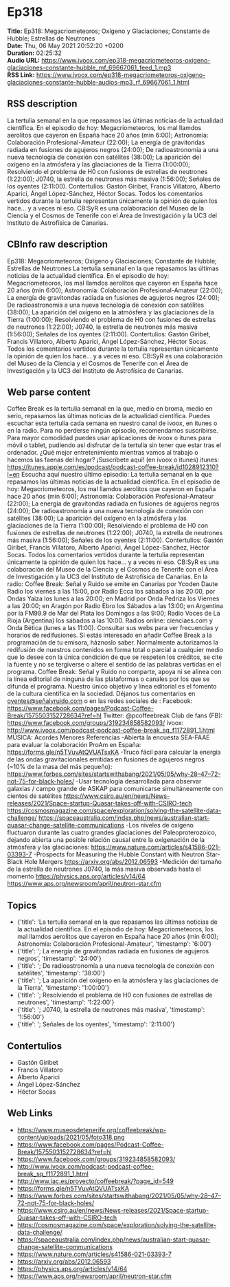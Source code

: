 # Ep318  
**Title:** Ep318: Megacriometeoros; Oxígeno y Glaciaciones; Constante de Hubble; Estrellas de Neutrones  
**Date:** Thu, 06 May 2021 20:52:20 +0200  
**Duration:** 02:25:32  
**Audio URL:** https://www.ivoox.com/ep318-megacriometeoros-oxigeno-glaciaciones-constante-hubble_mf_69667061_feed_1.mp3  
**RSS Link:** https://www.ivoox.com/ep318-megacriometeoros-oxigeno-glaciaciones-constante-hubble-audios-mp3_rf_69667061_1.html  

## RSS description
La tertulia semanal en la que repasamos las últimas noticias de la actualidad científica. En el episodio de hoy: Megacriometeoros, los mal llamdos aerolitos que cayeron en España hace 20 años (min 6:00); Astronomía: Colaboración Profesional-Amateur (22:00); La energía de gravitondas radiada en fusiones de agujeros negros (24:00); De radioastronomía a una nueva tecnología de conexión con satélites (38:00); La aparición del oxígeno en la atmósfera y las glaciaciones de la Tierra (1:00:00); Resolviendo el problema de H0 con fusiones de estrellas de neutrones (1:22:00); J0740, la estrella de neutrones más masiva (1:56:00); Señales de los oyentes (2:11:00). Contertulios: Gastón Giribet, Francis Villatoro, Alberto Aparici, Ángel López-Sánchez, Héctor Socas. Todos los comentarios vertidos durante la tertulia representan únicamente la opinión de quien los hace... y a veces ni eso. CB:SyR es una colaboración del Museo de la Ciencia y el Cosmos de Tenerife con el Área de Investigación y la UC3 del Instituto de Astrofísica de Canarias.

## CBInfo raw description
Ep318: Megacriometeoros; Oxígeno y Glaciaciones; Constante de Hubble; Estrellas de Neutrones
La tertulia semanal en la que repasamos las últimas noticias de la actualidad científica. En el episodio de hoy: Megacriometeoros, los mal llamdos aerolitos que cayeron en España hace 20 años (min 6:00); Astronomía: Colaboración Profesional-Amateur (22:00); La energía de gravitondas radiada en fusiones de agujeros negros (24:00); De radioastronomía a una nueva tecnología de conexión con satélites (38:00); La aparición del oxígeno en la atmósfera y las glaciaciones de la Tierra (1:00:00); Resolviendo el problema de H0 con fusiones de estrellas de neutrones (1:22:00); J0740, la estrella de neutrones más masiva (1:56:00); Señales de los oyentes (2:11:00). Contertulios: Gastón Giribet, Francis Villatoro, Alberto Aparici, Ángel López-Sánchez, Héctor Socas. Todos los comentarios vertidos durante la tertulia representan únicamente la opinión de quien los hace... y a veces ni eso. CB:SyR es una colaboración del Museo de la Ciencia y el Cosmos de Tenerife con el Área de Investigación y la UC3 del Instituto de Astrofísica de Canarias.


## Web parse content
Coffee Break es la tertulia semanal en la que, medio en broma, medio en serio, repasamos las últimas noticias de la actualidad científica. Puedes escuchar esta tertulia cada semana en nuestro canal de ivoox, en itunes o en la radio. Para no perderse ningún episodio, recomendamos suscribirse. Para mayor comodidad puedes usar aplicaciones de ivoox o itunes para móvil o tablet, pudiendo así disfrutar de la tertulia sin tener que estar tras el ordenador. ¿Qué mejor entretenimiento mientras vamos al trabajo o hacemos las faenas del hogar? ¡Suscríbete aquí! (en ivoox o itunes) itunes: https://itunes.apple.com/es/podcast/podcast-coffee-break/id1028912310?l=en Escucha aquí nuestro último episodio: La tertulia semanal en la que repasamos las últimas noticias de la actualidad científica. En el episodio de hoy: Megacriometeoros, los mal llamdos aerolitos que cayeron en España hace 20 años (min 6:00); Astronomía: Colaboración Profesional-Amateur (22:00); La energía de gravitondas radiada en fusiones de agujeros negros (24:00); De radioastronomía a una nueva tecnología de conexión con satélites (38:00); La aparición del oxígeno en la atmósfera y las glaciaciones de la Tierra (1:00:00); Resolviendo el problema de H0 con fusiones de estrellas de neutrones (1:22:00); J0740, la estrella de neutrones más masiva (1:56:00); Señales de los oyentes (2:11:00). Contertulios: Gastón Giribet, Francis Villatoro, Alberto Aparici, Ángel López-Sánchez, Héctor Socas. Todos los comentarios vertidos durante la tertulia representan únicamente la opinión de quien los hace… y a veces ni eso. CB:SyR es una colaboración del Museo de la Ciencia y el Cosmos de Tenerife con el Área de Investigación y la UC3 del Instituto de Astrofísica de Canarias. En la radio: Coffee Break: Señal y Ruido se emite en Canarias por Ycoden Daute Radio los viernes a las 15:00, por Radio Ecca los sábados a las 20:00, por Ondas Yaiza los lunes a las 20:00; en Madrid por Onda Pedriza los Viernes a las 20:00; en Aragón por Radio Ebro los Sábados a las 13:00; en Argentina por la FM99.9 de Mar del Plata los Domingos a las 9:00; Radio Voces de La Rioja (Argentina) los sábados a las 10:00. Radios online: cienciaes.com y Onda Bética (lunes a las 11:00). Consultar sus webs para ver frecuencias y horarios de redifusiones. Si estás interesado en añadir Coffee Break a la programación de tu emisora, háznoslo saber. Normalmente autorizamos la redifusión de nuestros contenidos en forma total o parcial a cualquier medio que lo desee con la única condición de que se respeten los créditos, se cite la fuente y no se tergiverse o altere el sentido de las palabras vertidas en el programa. Coffee Break: Señal y Ruido no comparte, apoya ni se alinea con la línea editorial de ninguna de las plataformas o canales por los que se difunda el programa. Nuestro único objetivo y línea editorial es el fomento de la cultura científica en la sociedad. Déjanos tus comentarios en oyentes@señalyruido.com o en las redes sociales de : Facebook: https://www.facebook.com/pages/Podcast-Coffee-Break/1575503152728634?ref=hl Twitter: @pcoffeebreak Club de fans (FB): https://www.facebook.com/groups/319234858582093/ ivoox: http://www.ivoox.com/podcast-podcast-coffee-break_sq_f1172891_1.html MÚSICA: Acordes Menores Referencias -Abierta la encuesta SEA-FAAE para evaluar la colaboración ProAm en España: https://forms.gle/n5TVuvAtQVUATsxKA -Truco fácil para calcular la energía de las ondas gravitacionales emitidas en fusiones de agujeros negros (~10% de la masa del más pequeño): https://www.forbes.com/sites/startswithabang/2021/05/05/why-28–47–72-not-75-for-black-holes/ -Usar tecnología desarrollada para observar galaxias / campo grande de ASKAP para comunicarse simultáneamente con cientos de satélites https://www.csiro.au/en/news/News-releases/2021/Space-startup-Quasar-takes-off-with-CSIRO-tech https://cosmosmagazine.com/space/exploration/solving-the-satellite-data-challenge/ https://spaceaustralia.com/index.php/news/australian-start-quasar-change-satellite-communications -Los niveles de oxígeno fluctuaron durante las cuatro grandes glaciaciones del Paleoproterozoico, dejando abierta una posible relación causal entre la oxigenación de la atmósfera y las glaciaciones: https://www.nature.com/articles/s41586-021-03393-7 -Prospects for Measuring the Hubble Constant with Neutron Star-Black Hole Mergers https://arxiv.org/abs/2012.06593 -Medición del tamaño de la estrella de neutrones J0740, la más masiva observada hasta el momento https://physics.aps.org/articles/v14/64 https://www.aps.org/newsroom/april/neutron-star.cfm

## Topics
- {'title': 'La tertulia semanal en la que repasamos las últimas noticias de la actualidad científica. En el episodio de hoy: Megacriometeoros, los mal llamdos aerolitos que cayeron en España hace 20 años (min 6:00); Astronomía: Colaboración Profesional-Amateur', 'timestamp': '6:00'}
- {'title': '; La energía de gravitondas radiada en fusiones de agujeros negros', 'timestamp': '24:00'}
- {'title': '; De radioastronomía a una nueva tecnología de conexión con satélites', 'timestamp': '38:00'}
- {'title': '; La aparición del oxígeno en la atmósfera y las glaciaciones de la Tierra', 'timestamp': '1:00:00'}
- {'title': '; Resolviendo el problema de H0 con fusiones de estrellas de neutrones', 'timestamp': '1:22:00'}
- {'title': '; J0740, la estrella de neutrones más masiva', 'timestamp': '1:56:00'}
- {'title': '; Señales de los oyentes', 'timestamp': '2:11:00'}
## Contertulios
- Gastón Giribet
- Francis Villatoro
- Alberto Aparici
- Ángel López-Sánchez
- Héctor Socas
## Web Links
- https://www.museosdetenerife.org/coffeebreak/wp-content/uploads/2021/05/foto318.png
- https://www.facebook.com/pages/Podcast-Coffee-Break/1575503152728634?ref=hl
- https://www.facebook.com/groups/319234858582093/
- http://www.ivoox.com/podcast-podcast-coffee-break_sq_f1172891_1.html
- http://www.iac.es/proyecto/coffeebreak/?page_id=549
- https://forms.gle/n5TVuvAtQVUATsxKA
- https://www.forbes.com/sites/startswithabang/2021/05/05/why-28–47–72-not-75-for-black-holes/
- https://www.csiro.au/en/news/News-releases/2021/Space-startup-Quasar-takes-off-with-CSIRO-tech
- https://cosmosmagazine.com/space/exploration/solving-the-satellite-data-challenge/
- https://spaceaustralia.com/index.php/news/australian-start-quasar-change-satellite-communications
- https://www.nature.com/articles/s41586-021-03393-7
- https://arxiv.org/abs/2012.06593
- https://physics.aps.org/articles/v14/64
- https://www.aps.org/newsroom/april/neutron-star.cfm